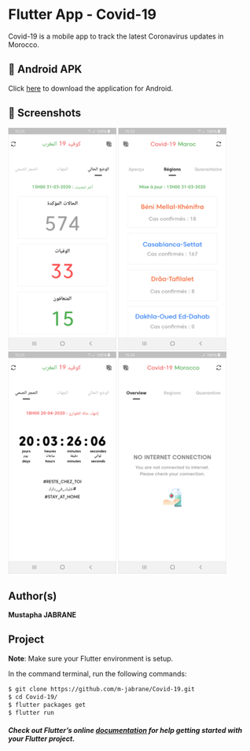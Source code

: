 # Flutter App - Covid-19

Covid-19 is a mobile app to track the latest Coronavirus updates in Morocco.


## 📱 Android APK

Click [here](https://github.com/m-jabrane/Covid-19/raw/master/apk/Covid-19.apk) to download the application for Android.


## 📸 Screenshots

<img src="screenshots/1.png" width="220"/> <img src="screenshots/2.png" width="220"/> <img src="screenshots/3.png" width="220"/> <img src="screenshots/4.png" width="220"/>


## Author(s)

**Mustapha JABRANE**


## Project

**Note**: Make sure your Flutter environment is setup.

In the command terminal, run the following commands:

    $ git clone https://github.com/m-jabrane/Covid-19.git
    $ cd Covid-19/
    $ flutter packages get
    $ flutter run

##### Check out Flutter’s online [documentation](http://flutter.io/) for help getting started with your Flutter project.